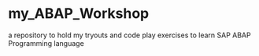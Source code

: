 # my_ABAP_Workshop
a repository to hold my tryouts and code play exercises to learn SAP ABAP Programming language

